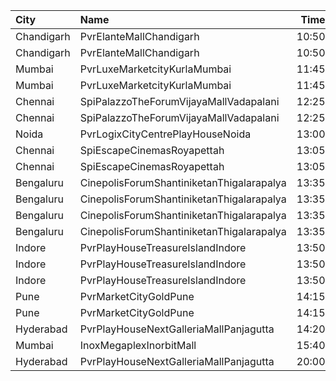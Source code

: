 | City       | Name                                      |  Time | Type          | Price | Capacity | Booked |
| :--------- | :---------------------------------------- | ----: | :------------ | ----: | -------: | -----: |
| Chandigarh | PvrElanteMallChandigarh                   | 10:50 | Classic       |  119₹ |       72 |      0 |
| Chandigarh | PvrElanteMallChandigarh                   | 10:50 | Recliner      |  276₹ |       27 |      0 |
| Mumbai     | PvrLuxeMarketcityKurlaMumbai              | 11:45 | 3DGoldPremium |  330₹ |       12 |      1 |
| Mumbai     | PvrLuxeMarketcityKurlaMumbai              | 11:45 | 3DGoldStar    |  330₹ |       18 |      0 |
| Chennai    | SpiPalazzoTheForumVijayaMallVadapalani    | 12:25 | 3DElite       |  199₹ |      109 |      8 |
| Chennai    | SpiPalazzoTheForumVijayaMallVadapalani    | 12:25 | 3DBudget      |   96₹ |       13 |      1 |
| Noida      | PvrLogixCityCentrePlayHouseNoida          | 13:00 | 3DClassic     |  290₹ |       25 |      0 |
| Chennai    | SpiEscapeCinemasRoyapettah                | 13:05 | 3DElite       |  241₹ |       50 |      4 |
| Chennai    | SpiEscapeCinemasRoyapettah                | 13:05 | 3DBudget      |   96₹ |        5 |      5 |
| Bengaluru  | CinepolisForumShantiniketanThigalarapalya | 13:35 | Normal        |  140₹ |       35 |      0 |
| Bengaluru  | CinepolisForumShantiniketanThigalarapalya | 13:35 | DoubleSofa    |  160₹ |       12 |      0 |
| Bengaluru  | CinepolisForumShantiniketanThigalarapalya | 13:35 | Lounger       |  180₹ |        5 |      0 |
| Bengaluru  | CinepolisForumShantiniketanThigalarapalya | 13:35 | SingleSofa    |  250₹ |        3 |      0 |
| Indore     | PvrPlayHouseTreasureIslandIndore          | 13:50 | Prime         |  130₹ |       46 |      0 |
| Indore     | PvrPlayHouseTreasureIslandIndore          | 13:50 | Classic       |  130₹ |       26 |      0 |
| Indore     | PvrPlayHouseTreasureIslandIndore          | 13:50 | Recliner      |  230₹ |        8 |      0 |
| Pune       | PvrMarketCityGoldPune                     | 14:15 | 3DGoldPrime   |  350₹ |       11 |      0 |
| Pune       | PvrMarketCityGoldPune                     | 14:15 | 3DGoldClassic |  300₹ |       12 |      0 |
| Hyderabad  | PvrPlayHouseNextGalleriaMallPanjagutta    | 14:20 | Classic       |  150₹ |       54 |     10 |
| Mumbai     | InoxMegaplexInorbitMall                   | 15:40 | Kiddles       |  210₹ |       26 |      0 |
| Hyderabad  | PvrPlayHouseNextGalleriaMallPanjagutta    | 20:00 | Classic       |  150₹ |       54 |     11 |
